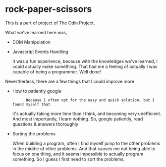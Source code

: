 # rock-paper-scissors

This is a part of project of The Odin Project.

What we've learned here was,
* DOM Manipulation
* Javascript Events Handling

  It was a fun experience, because with the knowledges we've learned,
  I could actually make something.
  That had me a feeling of actually I was capable of being a programmer.
  Well done!

Nevertherless, there are a few things that I could improve more
* How to patiently google

            Because I often opt for the easy and quick solution, but I found myself that
    it's actually taking more time than I think, and becoming very unefficient.
    And most importantly, I learn nothing. So, google patiently, read questions & answers thoroughly

* Sorting the problems

    When building a program, often I find myself jump to the other problems in the middle
of other problems. And that causes me not being able to focus on one thing, and it seems
impossible to actually program something. So I guess I first need to sort the problems,

